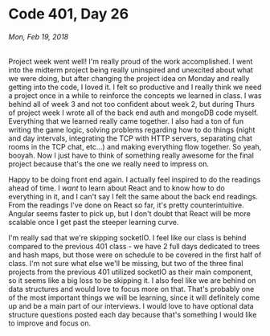 # Code 401, Day 26
###### Mon, Feb 19, 2018

Project week went well! I'm really proud of the work accomplished. I went into the midterm project being really uninspired and unexcited about what we were doing, but after changing the project idea on Monday and really getting into the code, I loved it. I felt so productive and I really think we need a project once in a while to reinforce the concepts we learned in class. I was behind all of week 3 and not too confident about week 2, but during Thurs of project week I wrote all of the back end auth and mongoDB code myself. Everything that we learned really came together. I also had a ton of fun writing the game logic, solving problems regarding how to do things (night and day intervals, integrating the TCP with HTTP servers, separating chat rooms in the TCP chat, etc...) and making everything flow together. So yeah, booyah. Now I just have to think of something really awesome for the final project because that's the one we really need to impress on.

Happy to be doing front end again. I actually feel inspired to do the readings ahead of time. I _want_ to learn about React and to know how to do everything in it, and I can't say I felt the same about the back end readings. From the readings I've done on React so far, it's pretty counterintuitive. Angular seems faster to pick up, but I don't doubt that React will be more scalable once I get past the steeper learning curve.

I'm really sad that we're skipping socketIO. I feel like our class is behind compared to the previous 401 class - we have 2 full days dedicated to trees and hash maps, but those were on schedule to be covered in the first half of class. I'm not sure what else we'll be missing, but two of the three final projects from the previous 401 utilized socketIO as their main component, so it seems like a big loss to be skipping it. I also feel like we are behind on data structures and would love to focus more on that. That's probably one of the most important things we will be learning, since it will definitely come up and be a main part of our interviews. I would love to have optional data structure questions posted each day because that's something I would like to improve and focus on. 